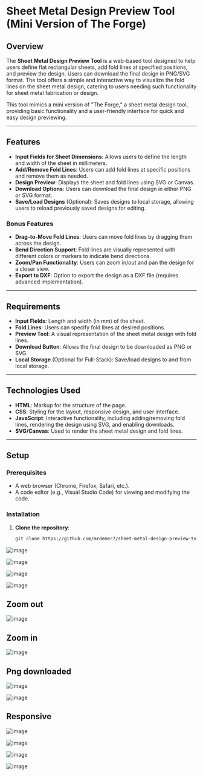 # Sheet Metal Design Preview Tool (Mini Version of The Forge)

## Overview
The **Sheet Metal Design Preview Tool** is a web-based tool designed to help users define flat rectangular sheets, add fold lines at specified positions, and preview the design. Users can download the final design in PNG/SVG format. The tool offers a simple and interactive way to visualize the fold lines on the sheet metal design, catering to users needing such functionality for sheet metal fabrication or design.

This tool mimics a mini version of "The Forge," a sheet metal design tool, providing basic functionality and a user-friendly interface for quick and easy design previewing.

---

## Features

- **Input Fields for Sheet Dimensions**: Allows users to define the length and width of the sheet in millimeters.
- **Add/Remove Fold Lines**: Users can add fold lines at specific positions and remove them as needed.
- **Design Preview**: Displays the sheet and fold lines using SVG or Canvas.
- **Download Options**: Users can download the final design in either PNG or SVG format.
- **Save/Load Designs** (Optional): Saves designs to local storage, allowing users to reload previously saved designs for editing.

### Bonus Features
- **Drag-to-Move Fold Lines**: Users can move fold lines by dragging them across the design.
- **Bend Direction Support**: Fold lines are visually represented with different colors or markers to indicate bend directions.
- **Zoom/Pan Functionality**: Users can zoom in/out and pan the design for a closer view.
- **Export to DXF**: Option to export the design as a DXF file (requires advanced implementation).

---

## Requirements

- **Input Fields**: Length and width (in mm) of the sheet.
- **Fold Lines**: Users can specify fold lines at desired positions.
- **Preview Tool**: A visual representation of the sheet metal design with fold lines.
- **Download Button**: Allows the final design to be downloaded as PNG or SVG.
- **Local Storage** (Optional for Full-Stack): Save/load designs to and from local storage.

---

## Technologies Used

- **HTML**: Markup for the structure of the page.
- **CSS**: Styling for the layout, responsive design, and user interface.
- **JavaScript**: Interactive functionality, including adding/removing fold lines, rendering the design using SVG, and enabling downloads.
- **SVG/Canvas**: Used to render the sheet metal design and fold lines.

---

## Setup

### Prerequisites
- A web browser (Chrome, Firefox, Safari, etc.).
- A code editor (e.g., Visual Studio Code) for viewing and modifying the code.

### Installation
1. **Clone the repository**:
   ```bash
   git clone https://github.com/mrdemer7/sheet-metal-design-preview-tool.git

![image](https://github.com/user-attachments/assets/f3eca202-fcdb-486a-94e8-16314a4b38b0)

![image](https://github.com/user-attachments/assets/ec3538ec-92d2-473a-b717-a4813e5169e1)

![image](https://github.com/user-attachments/assets/79b9041d-0400-4a45-9005-31e15067d698)

![image](https://github.com/user-attachments/assets/8c683377-325d-4df7-8a1a-467f1135947f)

## Zoom out
![image](https://github.com/user-attachments/assets/0183e72c-d5a8-4dae-8aba-08a2dba9704e)

## Zoom in
![image](https://github.com/user-attachments/assets/6c97bdcb-c8b0-4f44-8f1d-f2c052b2030a)

## Png downloaded
![image](https://github.com/user-attachments/assets/27f806ec-8ccb-4a5a-8999-38951d680899)

![image](https://github.com/user-attachments/assets/5dc51a40-4eea-4aee-a3eb-bc7f71d79076)

## Responsive
![image](https://github.com/user-attachments/assets/621be27b-dd75-445d-9fa3-dac7fdc2b696)

![image](https://github.com/user-attachments/assets/a32db734-76ea-4e06-8734-f40c11e724fb)

![image](https://github.com/user-attachments/assets/ef754b37-4adc-4fc4-ab53-103328a2283e)

![image](https://github.com/user-attachments/assets/4acd6b18-43af-475a-b9a8-5aeaba98f031)








